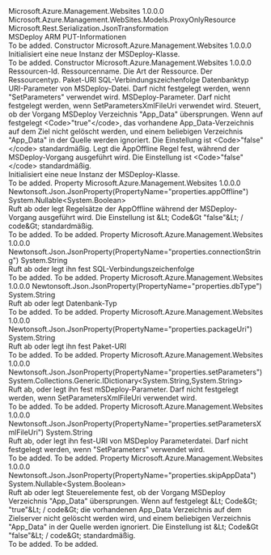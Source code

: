 <Type Name="MSDeploy" FullName="Microsoft.Azure.Management.WebSites.Models.MSDeploy">
  <TypeSignature Language="C#" Value="public class MSDeploy : Microsoft.Azure.Management.WebSites.Models.ProxyOnlyResource" />
  <TypeSignature Language="ILAsm" Value=".class public auto ansi beforefieldinit MSDeploy extends Microsoft.Azure.Management.WebSites.Models.ProxyOnlyResource" />
  <TypeSignature Language="DocId" Value="T:Microsoft.Azure.Management.WebSites.Models.MSDeploy" />
  <TypeSignature Language="VB.NET" Value="Public Class MSDeploy&#xA;Inherits ProxyOnlyResource" />
  <TypeSignature Language="F#" Value="type MSDeploy = class&#xA;    inherit ProxyOnlyResource" />
  <AssemblyInfo>
    <AssemblyName>Microsoft.Azure.Management.Websites</AssemblyName>
    <AssemblyVersion>1.0.0.0</AssemblyVersion>
  </AssemblyInfo>
  <Base>
    <BaseTypeName>Microsoft.Azure.Management.WebSites.Models.ProxyOnlyResource</BaseTypeName>
  </Base>
  <Interfaces />
  <Attributes>
    <Attribute>
      <AttributeName>Microsoft.Rest.Serialization.JsonTransformation</AttributeName>
    </Attribute>
  </Attributes>
  <Docs>
    <summary>
            MSDeploy ARM PUT-Informationen
            </summary>
    <remarks>To be added.</remarks>
  </Docs>
  <Members>
    <Member MemberName=".ctor">
      <MemberSignature Language="C#" Value="public MSDeploy ();" />
      <MemberSignature Language="ILAsm" Value=".method public hidebysig specialname rtspecialname instance void .ctor() cil managed" />
      <MemberSignature Language="DocId" Value="M:Microsoft.Azure.Management.WebSites.Models.MSDeploy.#ctor" />
      <MemberSignature Language="VB.NET" Value="Public Sub New ()" />
      <MemberType>Constructor</MemberType>
      <AssemblyInfo>
        <AssemblyName>Microsoft.Azure.Management.Websites</AssemblyName>
        <AssemblyVersion>1.0.0.0</AssemblyVersion>
      </AssemblyInfo>
      <Parameters />
      <Docs>
        <summary>
            Initialisiert eine neue Instanz der MSDeploy-Klasse.
            </summary>
        <remarks>To be added.</remarks>
      </Docs>
    </Member>
    <Member MemberName=".ctor">
      <MemberSignature Language="C#" Value="public MSDeploy (string id = null, string name = null, string kind = null, string type = null, string packageUri = null, string connectionString = null, string dbType = null, string setParametersXmlFileUri = null, System.Collections.Generic.IDictionary&lt;string,string&gt; setParameters = null, Nullable&lt;bool&gt; skipAppData = null, Nullable&lt;bool&gt; appOffline = null);" />
      <MemberSignature Language="ILAsm" Value=".method public hidebysig specialname rtspecialname instance void .ctor(string id, string name, string kind, string type, string packageUri, string connectionString, string dbType, string setParametersXmlFileUri, class System.Collections.Generic.IDictionary`2&lt;string, string&gt; setParameters, valuetype System.Nullable`1&lt;bool&gt; skipAppData, valuetype System.Nullable`1&lt;bool&gt; appOffline) cil managed" />
      <MemberSignature Language="DocId" Value="M:Microsoft.Azure.Management.WebSites.Models.MSDeploy.#ctor(System.String,System.String,System.String,System.String,System.String,System.String,System.String,System.String,System.Collections.Generic.IDictionary{System.String,System.String},System.Nullable{System.Boolean},System.Nullable{System.Boolean})" />
      <MemberSignature Language="VB.NET" Value="Public Sub New (Optional id As String = null, Optional name As String = null, Optional kind As String = null, Optional type As String = null, Optional packageUri As String = null, Optional connectionString As String = null, Optional dbType As String = null, Optional setParametersXmlFileUri As String = null, Optional setParameters As IDictionary(Of String, String) = null, Optional skipAppData As Nullable(Of Boolean) = null, Optional appOffline As Nullable(Of Boolean) = null)" />
      <MemberSignature Language="F#" Value="new Microsoft.Azure.Management.WebSites.Models.MSDeploy : string * string * string * string * string * string * string * string * System.Collections.Generic.IDictionary&lt;string, string&gt; * Nullable&lt;bool&gt; * Nullable&lt;bool&gt; -&gt; Microsoft.Azure.Management.WebSites.Models.MSDeploy" Usage="new Microsoft.Azure.Management.WebSites.Models.MSDeploy (id, name, kind, type, packageUri, connectionString, dbType, setParametersXmlFileUri, setParameters, skipAppData, appOffline)" />
      <MemberType>Constructor</MemberType>
      <AssemblyInfo>
        <AssemblyName>Microsoft.Azure.Management.Websites</AssemblyName>
        <AssemblyVersion>1.0.0.0</AssemblyVersion>
      </AssemblyInfo>
      <Parameters>
        <Parameter Name="id" Type="System.String" />
        <Parameter Name="name" Type="System.String" />
        <Parameter Name="kind" Type="System.String" />
        <Parameter Name="type" Type="System.String" />
        <Parameter Name="packageUri" Type="System.String" />
        <Parameter Name="connectionString" Type="System.String" />
        <Parameter Name="dbType" Type="System.String" />
        <Parameter Name="setParametersXmlFileUri" Type="System.String" />
        <Parameter Name="setParameters" Type="System.Collections.Generic.IDictionary&lt;System.String,System.String&gt;" />
        <Parameter Name="skipAppData" Type="System.Nullable&lt;System.Boolean&gt;" />
        <Parameter Name="appOffline" Type="System.Nullable&lt;System.Boolean&gt;" />
      </Parameters>
      <Docs>
        <param name="id">Ressourcen-Id.</param>
        <param name="name">Ressourcenname.</param>
        <param name="kind">Die Art der Ressource.</param>
        <param name="type">Der Ressourcentyp.</param>
        <param name="packageUri">Paket-URI</param>
        <param name="connectionString">SQL-Verbindungszeichenfolge</param>
        <param name="dbType">Datenbanktyp</param>
        <param name="setParametersXmlFileUri">URI-Parameter von MSDeploy-Datei. Darf nicht festgelegt werden, wenn "SetParameters" verwendet wird.</param>
        <param name="setParameters">MSDeploy-Parameter. Darf nicht festgelegt werden, wenn SetParametersXmlFileUri verwendet wird.</param>
        <param name="skipAppData">Steuert, ob der Vorgang MSDeploy Verzeichnis "App_Data" übersprungen.
            Wenn auf festgelegt &lt;Code&gt;"true"&lt;/code&gt;, das vorhandene App_Data-Verzeichnis auf dem Ziel nicht gelöscht werden, und einem beliebigen Verzeichnis "App_Data" in der Quelle werden ignoriert.
            Die Einstellung ist &lt;Code&gt;"false"&lt;/code&gt; standardmäßig.</param>
        <param name="appOffline">Legt die AppOffline Regel fest, während der MSDeploy-Vorgang ausgeführt wird.
            Die Einstellung ist &lt;Code&gt;"false"&lt;/code&gt; standardmäßig.</param>
        <summary>
            Initialisiert eine neue Instanz der MSDeploy-Klasse.
            </summary>
        <remarks>To be added.</remarks>
      </Docs>
    </Member>
    <Member MemberName="AppOffline">
      <MemberSignature Language="C#" Value="public Nullable&lt;bool&gt; AppOffline { get; set; }" />
      <MemberSignature Language="ILAsm" Value=".property instance valuetype System.Nullable`1&lt;bool&gt; AppOffline" />
      <MemberSignature Language="DocId" Value="P:Microsoft.Azure.Management.WebSites.Models.MSDeploy.AppOffline" />
      <MemberSignature Language="VB.NET" Value="Public Property AppOffline As Nullable(Of Boolean)" />
      <MemberSignature Language="F#" Value="member this.AppOffline : Nullable&lt;bool&gt; with get, set" Usage="Microsoft.Azure.Management.WebSites.Models.MSDeploy.AppOffline" />
      <MemberType>Property</MemberType>
      <AssemblyInfo>
        <AssemblyName>Microsoft.Azure.Management.Websites</AssemblyName>
        <AssemblyVersion>1.0.0.0</AssemblyVersion>
      </AssemblyInfo>
      <Attributes>
        <Attribute>
          <AttributeName>Newtonsoft.Json.JsonProperty(PropertyName="properties.appOffline")</AttributeName>
        </Attribute>
      </Attributes>
      <ReturnValue>
        <ReturnType>System.Nullable&lt;System.Boolean&gt;</ReturnType>
      </ReturnValue>
      <Docs>
        <summary>
            Ruft ab oder legt Regelsätze der AppOffline während der MSDeploy-Vorgang ausgeführt wird.
            Die Einstellung ist &amp;Lt; Code&amp;Gt "false"&amp;Lt; / code&amp;Gt; standardmäßig.
            </summary>
        <value>To be added.</value>
        <remarks>To be added.</remarks>
      </Docs>
    </Member>
    <Member MemberName="ConnectionString">
      <MemberSignature Language="C#" Value="public string ConnectionString { get; set; }" />
      <MemberSignature Language="ILAsm" Value=".property instance string ConnectionString" />
      <MemberSignature Language="DocId" Value="P:Microsoft.Azure.Management.WebSites.Models.MSDeploy.ConnectionString" />
      <MemberSignature Language="VB.NET" Value="Public Property ConnectionString As String" />
      <MemberSignature Language="F#" Value="member this.ConnectionString : string with get, set" Usage="Microsoft.Azure.Management.WebSites.Models.MSDeploy.ConnectionString" />
      <MemberType>Property</MemberType>
      <AssemblyInfo>
        <AssemblyName>Microsoft.Azure.Management.Websites</AssemblyName>
        <AssemblyVersion>1.0.0.0</AssemblyVersion>
      </AssemblyInfo>
      <Attributes>
        <Attribute>
          <AttributeName>Newtonsoft.Json.JsonProperty(PropertyName="properties.connectionString")</AttributeName>
        </Attribute>
      </Attributes>
      <ReturnValue>
        <ReturnType>System.String</ReturnType>
      </ReturnValue>
      <Docs>
        <summary>
            Ruft ab oder legt ihn fest SQL-Verbindungszeichenfolge
            </summary>
        <value>To be added.</value>
        <remarks>To be added.</remarks>
      </Docs>
    </Member>
    <Member MemberName="DbType">
      <MemberSignature Language="C#" Value="public string DbType { get; set; }" />
      <MemberSignature Language="ILAsm" Value=".property instance string DbType" />
      <MemberSignature Language="DocId" Value="P:Microsoft.Azure.Management.WebSites.Models.MSDeploy.DbType" />
      <MemberSignature Language="VB.NET" Value="Public Property DbType As String" />
      <MemberSignature Language="F#" Value="member this.DbType : string with get, set" Usage="Microsoft.Azure.Management.WebSites.Models.MSDeploy.DbType" />
      <MemberType>Property</MemberType>
      <AssemblyInfo>
        <AssemblyName>Microsoft.Azure.Management.Websites</AssemblyName>
        <AssemblyVersion>1.0.0.0</AssemblyVersion>
      </AssemblyInfo>
      <Attributes>
        <Attribute>
          <AttributeName>Newtonsoft.Json.JsonProperty(PropertyName="properties.dbType")</AttributeName>
        </Attribute>
      </Attributes>
      <ReturnValue>
        <ReturnType>System.String</ReturnType>
      </ReturnValue>
      <Docs>
        <summary>
            Ruft ab oder legt Datenbank-Typ
            </summary>
        <value>To be added.</value>
        <remarks>To be added.</remarks>
      </Docs>
    </Member>
    <Member MemberName="PackageUri">
      <MemberSignature Language="C#" Value="public string PackageUri { get; set; }" />
      <MemberSignature Language="ILAsm" Value=".property instance string PackageUri" />
      <MemberSignature Language="DocId" Value="P:Microsoft.Azure.Management.WebSites.Models.MSDeploy.PackageUri" />
      <MemberSignature Language="VB.NET" Value="Public Property PackageUri As String" />
      <MemberSignature Language="F#" Value="member this.PackageUri : string with get, set" Usage="Microsoft.Azure.Management.WebSites.Models.MSDeploy.PackageUri" />
      <MemberType>Property</MemberType>
      <AssemblyInfo>
        <AssemblyName>Microsoft.Azure.Management.Websites</AssemblyName>
        <AssemblyVersion>1.0.0.0</AssemblyVersion>
      </AssemblyInfo>
      <Attributes>
        <Attribute>
          <AttributeName>Newtonsoft.Json.JsonProperty(PropertyName="properties.packageUri")</AttributeName>
        </Attribute>
      </Attributes>
      <ReturnValue>
        <ReturnType>System.String</ReturnType>
      </ReturnValue>
      <Docs>
        <summary>
            Ruft ab oder legt ihn fest Paket-URI
            </summary>
        <value>To be added.</value>
        <remarks>To be added.</remarks>
      </Docs>
    </Member>
    <Member MemberName="SetParameters">
      <MemberSignature Language="C#" Value="public System.Collections.Generic.IDictionary&lt;string,string&gt; SetParameters { get; set; }" />
      <MemberSignature Language="ILAsm" Value=".property instance class System.Collections.Generic.IDictionary`2&lt;string, string&gt; SetParameters" />
      <MemberSignature Language="DocId" Value="P:Microsoft.Azure.Management.WebSites.Models.MSDeploy.SetParameters" />
      <MemberSignature Language="VB.NET" Value="Public Property SetParameters As IDictionary(Of String, String)" />
      <MemberSignature Language="F#" Value="member this.SetParameters : System.Collections.Generic.IDictionary&lt;string, string&gt; with get, set" Usage="Microsoft.Azure.Management.WebSites.Models.MSDeploy.SetParameters" />
      <MemberType>Property</MemberType>
      <AssemblyInfo>
        <AssemblyName>Microsoft.Azure.Management.Websites</AssemblyName>
        <AssemblyVersion>1.0.0.0</AssemblyVersion>
      </AssemblyInfo>
      <Attributes>
        <Attribute>
          <AttributeName>Newtonsoft.Json.JsonProperty(PropertyName="properties.setParameters")</AttributeName>
        </Attribute>
      </Attributes>
      <ReturnValue>
        <ReturnType>System.Collections.Generic.IDictionary&lt;System.String,System.String&gt;</ReturnType>
      </ReturnValue>
      <Docs>
        <summary>
            Ruft ab, oder legt ihn fest mSDeploy-Parameter. Darf nicht festgelegt werden, wenn SetParametersXmlFileUri verwendet wird.
            </summary>
        <value>To be added.</value>
        <remarks>To be added.</remarks>
      </Docs>
    </Member>
    <Member MemberName="SetParametersXmlFileUri">
      <MemberSignature Language="C#" Value="public string SetParametersXmlFileUri { get; set; }" />
      <MemberSignature Language="ILAsm" Value=".property instance string SetParametersXmlFileUri" />
      <MemberSignature Language="DocId" Value="P:Microsoft.Azure.Management.WebSites.Models.MSDeploy.SetParametersXmlFileUri" />
      <MemberSignature Language="VB.NET" Value="Public Property SetParametersXmlFileUri As String" />
      <MemberSignature Language="F#" Value="member this.SetParametersXmlFileUri : string with get, set" Usage="Microsoft.Azure.Management.WebSites.Models.MSDeploy.SetParametersXmlFileUri" />
      <MemberType>Property</MemberType>
      <AssemblyInfo>
        <AssemblyName>Microsoft.Azure.Management.Websites</AssemblyName>
        <AssemblyVersion>1.0.0.0</AssemblyVersion>
      </AssemblyInfo>
      <Attributes>
        <Attribute>
          <AttributeName>Newtonsoft.Json.JsonProperty(PropertyName="properties.setParametersXmlFileUri")</AttributeName>
        </Attribute>
      </Attributes>
      <ReturnValue>
        <ReturnType>System.String</ReturnType>
      </ReturnValue>
      <Docs>
        <summary>
            Ruft ab, oder legt ihn fest-URI von MSDeploy Parameterdatei. Darf nicht festgelegt werden, wenn "SetParameters" verwendet wird.
            </summary>
        <value>To be added.</value>
        <remarks>To be added.</remarks>
      </Docs>
    </Member>
    <Member MemberName="SkipAppData">
      <MemberSignature Language="C#" Value="public Nullable&lt;bool&gt; SkipAppData { get; set; }" />
      <MemberSignature Language="ILAsm" Value=".property instance valuetype System.Nullable`1&lt;bool&gt; SkipAppData" />
      <MemberSignature Language="DocId" Value="P:Microsoft.Azure.Management.WebSites.Models.MSDeploy.SkipAppData" />
      <MemberSignature Language="VB.NET" Value="Public Property SkipAppData As Nullable(Of Boolean)" />
      <MemberSignature Language="F#" Value="member this.SkipAppData : Nullable&lt;bool&gt; with get, set" Usage="Microsoft.Azure.Management.WebSites.Models.MSDeploy.SkipAppData" />
      <MemberType>Property</MemberType>
      <AssemblyInfo>
        <AssemblyName>Microsoft.Azure.Management.Websites</AssemblyName>
        <AssemblyVersion>1.0.0.0</AssemblyVersion>
      </AssemblyInfo>
      <Attributes>
        <Attribute>
          <AttributeName>Newtonsoft.Json.JsonProperty(PropertyName="properties.skipAppData")</AttributeName>
        </Attribute>
      </Attributes>
      <ReturnValue>
        <ReturnType>System.Nullable&lt;System.Boolean&gt;</ReturnType>
      </ReturnValue>
      <Docs>
        <summary>
            Ruft ab oder legt Steuerelemente fest, ob der Vorgang MSDeploy Verzeichnis "App_Data" übersprungen.
            Wenn auf festgelegt &amp;Lt; Code&amp;Gt; "true"&amp;Lt; / code&amp;Gt; die vorhandenen App_Data Verzeichnis auf dem Zielserver nicht gelöscht werden wird, und einem beliebigen Verzeichnis "App_Data" in der Quelle werden ignoriert.
            Die Einstellung ist &amp;Lt; Code&amp;Gt "false"&amp;Lt; / code&amp;Gt; standardmäßig.
            </summary>
        <value>To be added.</value>
        <remarks>To be added.</remarks>
      </Docs>
    </Member>
  </Members>
</Type>